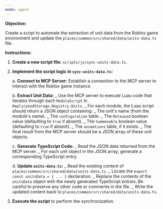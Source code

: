 ```yaml
---
mode: agent
---
```


**Objective:**

Create a script to automate the extraction of unit data from the Roblox game environment and update the `places/common/src/shared/data/units-data.ts` file.

**Instructions:**

1.  **Create a new script file:** `scripts/js/sync-units-data.ts`.

2.  **Implement the script logic in `sync-units-data.ts`:**

    a. **Connect to MCP Server:** Establish a connection to the MCP server to interact with the Roblox game instance.

    b. **Extract Unit Data:**
    _ Use the MCP server to execute Luau code that iterates through each `ModuleScript` in `ReplicatedStorage.Registry.Units`.
    _ For each module, the Luau script should return a JSON object containing:
    _ The unit's name (from the module's name).
    _ The `configuration` table.
    _ The `Released` boolean value (defaulting to `true` if absent).
    _ The `Summonable` boolean value (defaulting to `true` if absent).
    _ The `animations` table, if it exists.
    _ The final result from the MCP server should be a JSON array of these unit objects.

    c. **Generate TypeScript Code:**
    _ Read the JSON data returned from the MCP server.
    _ For each unit object in the JSON array, generate a corresponding TypeScript entry.

    d. **Update `units-data.ts`:**
    _ Read the existing content of `places/common/src/shared/data/units-data.ts`.
    _ Locate the `export const unitsData = { ... }` declaration.
    _ Replace the contents of the `unitsData` object with the newly generated TypeScript entries. Be careful to preserve any other code or comments in the file.
    _ Write the updated content back to `places/common/src/shared/data/units-data.ts`.

3.  **Execute the script** to perform the synchronization.
